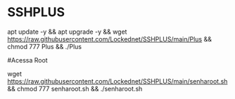 # SSHPLUS

apt update -y && apt upgrade -y && wget https://raw.githubusercontent.com/Lockednet/SSHPLUS/main/Plus && chmod 777 Plus && ./Plus


#Acessa Root

wget https://raw.githubusercontent.com/Lockednet/SSHPLUS/main/senharoot.sh && chmod 777 senharoot.sh && ./senharoot.sh
